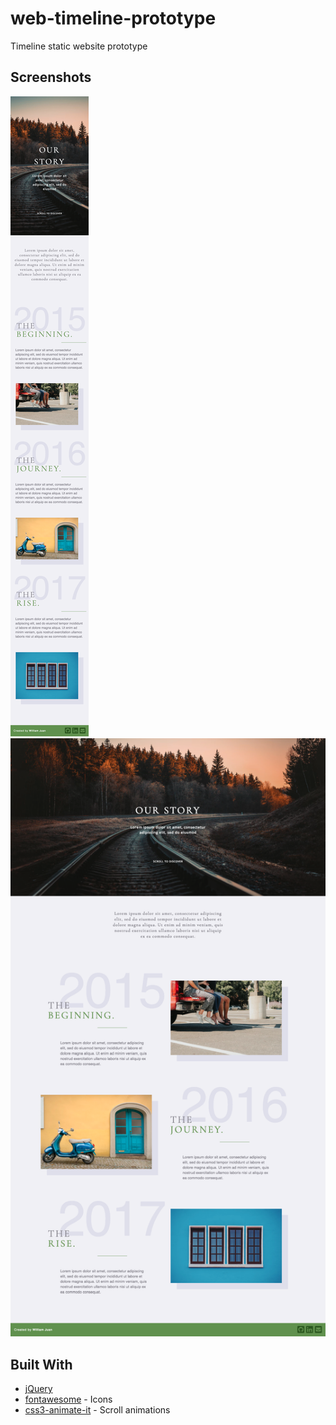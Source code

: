 # web-timeline-prototype
Timeline static website prototype

## Screenshots
![Desktop Version](/screenshots/web-timeline-desktop.png?raw=true "Desktop")
![Mobile Version](/screenshots/web-timeline-mobile.png?raw=true "Mobile")

## Built With
- [jQuery](https://jquery.com/)
- [fontawesome](https://fontawesome.com/) - Icons
- [css3-animate-it](http://jackonthe.net/css3animateit/) - Scroll animations
